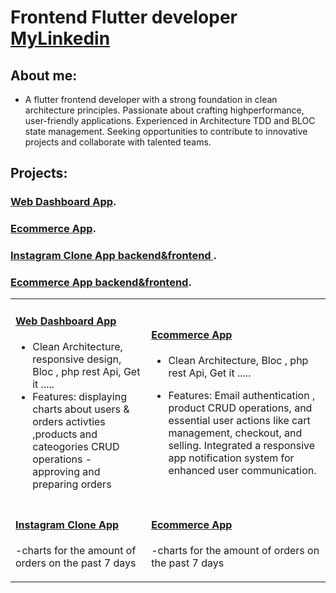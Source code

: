 # Frontend Flutter developer  [   MyLinkedin](https://www.linkedin.com/in/ahmed-mohamed-ali-6aa3492b5/)

## About me:
- A flutter frontend developer with a strong foundation in clean architecture principles. Passionate about crafting highperformance, user-friendly applications. Experienced in Architecture TDD and BLOC state management. Seeking opportunities to
contribute to innovative projects and collaborate with talented teams. 
	
## Projects:
###  [ Web Dashboard App](https://github.com/ahmiidmoali/web_dashboard).

###  [Ecommerce App](https://github.com/ahmiidmoali/ecommerce_app).

###  [Instagram Clone App backend&frontend ](https://github.com/ahmiidmoali/instagram_clone).

###  [Ecommerce App backend&frontend](https://github.com/ahmiidmoali/Ecommerce-App-).

<table>
  <tr>
    <td>
<h4><a href="https://github.com/ahmiidmoali/web_dashboard">Web Dashboard App</a></h4>
	    
- Clean Architecture, responsive design, Bloc , php rest Api, Get it .....
- Features: displaying charts about users & orders activties ,products and cateogories CRUD operations - approving and preparing
orders
    </td>
     <td>
<h4><a href="https://github.com/ahmiidmoali/ecommerce_app">Ecommerce App</a></h4>
	    
- Clean Architecture, Bloc , php rest Api, Get it .....
- Features: Email authentication , product CRUD operations, and essential user actions like cart management, checkout, and selling.
Integrated a responsive app notification system for enhanced user communication.
    </td>
  </tr>

    <tr>
    <td>
<h4><a href="https://github.com/ahmiidmoali/instagram_clone">Instagram Clone App</a></h4>
	    
-charts for the amount of orders on the past 7 days
    </td>
     <td>
<h4><a href="https://github.com/ahmiidmoali/Ecommerce-App-">Ecommerce App</a></h4>
	    
-charts for the amount of orders on the past 7 days
    </td>
  </tr>
  </table>



